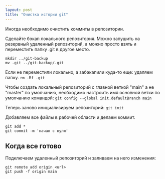```yaml
---
layout: post
title: "Очистка истории git"
---
```

Иногда необходимо очистить коммиты в репозитории.

Сделайте бэкап локального репозитория. Можно запушить на резервный удаленный репозиторий, а можно просто взять и переместить папку .git в другое место.
```
mkdir ../git-backup
mv .git ../git-backup/.git
```

Если не переместили локально, а забэкапили куда-то еще: удаляем папку.
`rm -Rf .git`

Чтобы создать локальный репозиторий с главной веткой "main" а не "master" по умолчанию, необходимо настроить имя основной ветки по умолчанию командой:
`git config --global init.defaultBranch main`

Теперь заново инициализируем репозиторий:
`git init`

Добавляем все файлы в рабочей области и делаем коммит.
```
git add *
git commit -m 'начал с нуля'
```

## Когда все готово
Подключаем удаленный репозиторий и заливаем на него изменения:
```
git remote add origin <url>
git push -f origin main
```
